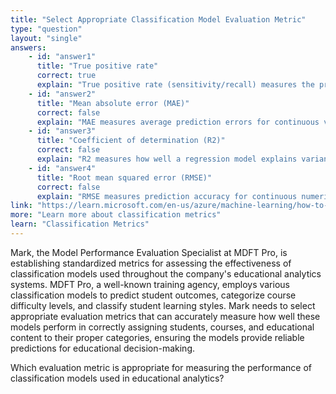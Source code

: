 ```yaml
---
title: "Select Appropriate Classification Model Evaluation Metric"
type: "question"
layout: "single"
answers:
    - id: "answer1"
      title: "True positive rate"
      correct: true
      explain: "True positive rate (sensitivity/recall) measures the proportion of actual positives correctly identified, making it a key metric for evaluating classification model performance."
    - id: "answer2"
      title: "Mean absolute error (MAE)"
      correct: false
      explain: "MAE measures average prediction errors for continuous values, making it appropriate for regression models, not classification models."
    - id: "answer3"
      title: "Coefficient of determination (R2)"
      correct: false
      explain: "R2 measures how well a regression model explains variance in continuous target variables, not classification accuracy for discrete categories."
    - id: "answer4"
      title: "Root mean squared error (RMSE)"
      correct: false
      explain: "RMSE measures prediction accuracy for continuous numeric values in regression models, not classification performance for categorical predictions."
link: "https://learn.microsoft.com/en-us/azure/machine-learning/how-to-understand-automated-ml"
more: "Learn more about classification metrics"
learn: "Classification Metrics"
---
```


Mark, the Model Performance Evaluation Specialist at MDFT Pro, is establishing standardized metrics for assessing the effectiveness of classification models used throughout the company's educational analytics systems. MDFT Pro, a well-known training agency, employs various classification models to predict student outcomes, categorize course difficulty levels, and classify student learning styles. Mark needs to select appropriate evaluation metrics that can accurately measure how well these models perform in correctly assigning students, courses, and educational content to their proper categories, ensuring the models provide reliable predictions for educational decision-making.

Which evaluation metric is appropriate for measuring the performance of classification models used in educational analytics?

